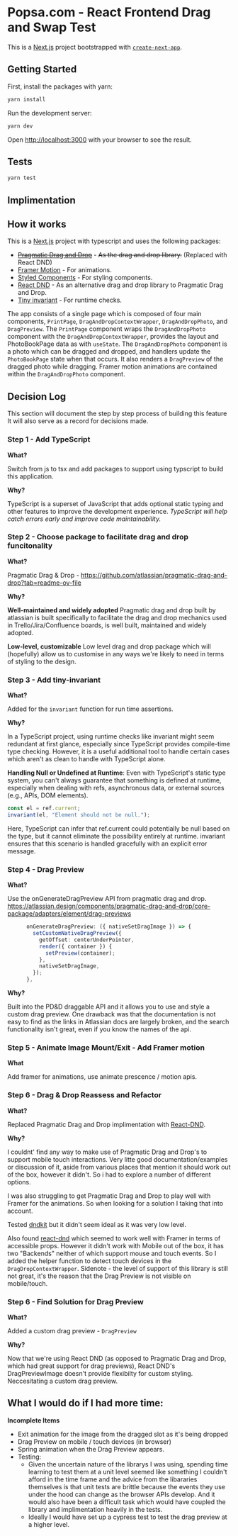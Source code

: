 # Popsa.com - React Frontend Drag and Swap Test

This is a [Next.js](https://nextjs.org/) project bootstrapped with [`create-next-app`](https://github.com/vercel/next.js/tree/canary/packages/create-next-app).

## Getting Started

First, install the packages with yarn:

```bash
yarn install
```

Run the development server:

```bash
yarn dev
```

Open [http://localhost:3000](http://localhost:3000) with your browser to see the result.

## Tests

```bash
yarn test
```

## Implimentation

## How it works

This is a [Next.js](https://nextjs.org/) project with typescript and uses the following packages:

- [<s>Pragmatic Drag and Drop</s>](https://atlassian.design/components/pragmatic-drag-and-drop) - <s>As the drag and drop library.</s> (Replaced with React DND)
- [Framer Motion](https://www.framer.com/motion/) - For animations.
- [Styled Components](https://styled-components.com/) - For styling components.
- [React DND](https://react-dnd.github.io/react-dnd/about) - As an alternative drag and drop library to Pragmatic Drag and Drop.
- [Tiny invariant](https://github.com/alexreardon/tiny-invariant) - For runtime checks.

The app consists of a single page which is composed of four main components, `PrintPage`, `DragAndDropContextWrapper`, `DragAndDropPhoto`, and `DragPreview`. The `PrintPage` component wraps the `DragAndDropPhoto` component with the `DragAndDropContextWrapper`, provides the layout and PhotoBookPage data as with `useState`. The `DragAndDropPhoto` component is a photo which can be dragged and dropped, and handlers update the `PhotoBookPage` state when that occurs. It also renders a `DragPreview` of the dragged photo while dragging.
Framer motion animations are contained within the `DragAndDropPhoto` component.

## Decision Log

This section will document the step by step process of building this feature It will also serve as a record for decisions made.

### Step 1 - Add TypeScript

**What?**

Switch from js to tsx and add packages to support using typscript to build this application.

**Why?**

TypeScript is a superset of JavaScript that adds optional static typing and other features to improve the development experience. _TypeScript will help catch errors early and improve code maintainability._

### Step 2 - Choose package to facilitate drag and drop funcitonality

**What?**

Pragmatic Drag & Drop - <https://github.com/atlassian/pragmatic-drag-and-drop?tab=readme-ov-file>

**Why?**

**Well-maintained and widely adopted**
Pragmatic drag and drop built by atlassian is built specifically to facilitate the drag and drop mechanics used in Trello/Jira/Confluence boards, is well built, maintained and widely adopted.

**Low-level, customizable**
Low level drag and drop package which will (hopefully) allow us to customise in any ways we're likely to need in terms of styling to the design.

### Step 3 - Add tiny-invariant

**What?**

Added for the `invariant` function for run time assertions.

**Why?**

In a TypeScript project, using runtime checks like invariant might seem redundant at first glance, especially since TypeScript provides compile-time type checking. However, it is a useful additional tool to handle certain cases which aren't as clean to handle with TypeScript alone.

**Handling Null or Undefined at Runtime**: Even with TypeScript's static type system, you can't always guarantee that something is defined at runtime, especially when dealing with refs, asynchronous data, or external sources (e.g., APIs, DOM elements).

```typescript
const el = ref.current;
invariant(el, "Element should not be null.");
```

Here, TypeScript can infer that ref.current could potentially be null based on the type, but it cannot eliminate the possibility entirely at runtime. invariant ensures that this scenario is handled gracefully with an explicit error message.

### Step 4 - Drag Preview

**What?**

Use the onGenerateDragPreview API from pragmatic drag and drop.
<https://atlassian.design/components/pragmatic-drag-and-drop/core-package/adapters/element/drag-previews>

```typescript
      onGenerateDragPreview: ({ nativeSetDragImage }) => {
        setCustomNativeDragPreview({
          getOffset: centerUnderPointer,
          render({ container }) {
            setPreview(container);
          },
          nativeSetDragImage,
        });
      },
```

**Why?**

Built into the PD&D draggable API and it allows you to use and style a custom drag preview.
One drawback was that the documentation is not easy to find as the links in Atlassian docs are largely broken, and the search functionality isn't great, even if you know the names of the api.

### Step 5 - Animate Image Mount/Exit - Add Framer motion

**What**

Add framer for animations, use animate prescence / motion apis.

### Step 6 - Drag & Drop Reassess and Refactor

**What?**

Replaced Pragmatic Drag and Drop implimentation with [React-DND](https://react-dnd.github.io/react-dnd/docs/api/use-drag).

**Why?**

I couldnt' find any way to make use of Pragmatic Drag and Drop's to support mobile touch interactions. Very litte good documentation/examples or discussion of it, aside from various places that mention it should work out of the box, however it didn't. So i had to explore a number of different options.

I was also struggling to get Pragmatic Drag and Drop to play well with Framer for the animations. So when looking for a solution I taking that into account.

Tested [dndkit](https://dndkit.com/) but it didn't seem ideal as it was very low level.

Also found [react-dnd](https://react-dnd.github.io/react-dnd/docs/api/use-drag) which seemed to work well with Framer in terms of accessible props.
However it didn't work with Mobile out of the box, it has two "Backends" neither of which support mouse and touch events. So I added the helper function to detect touch devices in the `DragDropContextWrapper`. Sidenote - the level of support of this library is still not great, it's the reason that the Drag Preview is not visible on mobile/touch.

### Step 6 - Find Solution for Drag Preview

**What?**

Added a custom drag preview - `DragPreview`

**Why?**

Now that we're using React DND (as opposed to Pragmatic Drag and Drop, which had great support for drag previews), React DND's DragPreviewImage doesn't provide flexibilty for custom styling. Neccesitating a custom drag preview.

## What I would do if I had more time:

**Incomplete Items**

- Exit animation for the image from the dragged slot as it's being dropped
- Drag Preview on mobile / touch devices (in browser)
- Spring animation when the Drag Preview appears.
- Testing:
  - Given the uncertain nature of the librarys I was using, spending time learning to test them at a unit level seemed like something I couldn't afford in the time frame and the advice from the libararies themselves is that unit tests are brittle because the events they use under the hood can change as the browser APIs develop. And it would also have been a difficult task which would have coupled the library and implimentation heavily in the tests.
  - Ideally I would have set up a cypress test to test the drag preview at a higher level.
